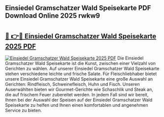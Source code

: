 ## Einsiedel Gramschatzer Wald Speisekarte PDF Download Online 2025 rwkw9

# <h2><a href="http://gc7icg.nevu.top/?p=Einsiedel+Gramschatzer+Wald+Speisekarte">🔗 👉🔴 Einsiedel Gramschatzer Wald Speisekarte 2025 PDF</a></h2>

[![Einsiedel Gramschatzer Wald Speisekarte 2025 PDF](https://i.imgur.com/dBaPXMq.png)](http://gc7icg.nevu.top/?p=Einsiedel+Gramschatzer+Wald+Speisekarte)
Die Einsiedel Gramschatzer Wald Speisekarte ist die Kunst, zwischen einer Vielzahl von Gerichten zu wählen. Auf unserer Einsiedel Gramschatzer Wald Speisekarte stehen verschiedene leichte und frische Salate. Für Fleischliebhaber bietet unsere Einsiedel Gramschatzer Wald Speisekarte eine große Auswahl an Gerichten: Rindfleisch, Schweinefleisch, Huhn und Fisch. Unseren Auserwählten bieten wir Gourmet-Gerichte wie Schaschlik und Steak an, die auf frischem Feuer zubereitet werden. In jedem Fall sind wir bereit, Ihnen bei der Auswahl der Speisen auf der Einsiedel Gramschatzer Wald Speisekarte zu helfen und Ihnen einen komfortablen und angenehmen Service zu bieten.
